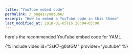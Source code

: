```yaml
---
title: "YouTube embed code"
permalink: /_pages/youtube/
excerpt: "How to embed a YouTube code in this theme"
last_modified_at: 2018-01-05T16:28:04-05:00
---
```


here's the recommended YouTube embed code for YAML

{% include video id="3sK7-g0otGM" provider="youtube" %}
